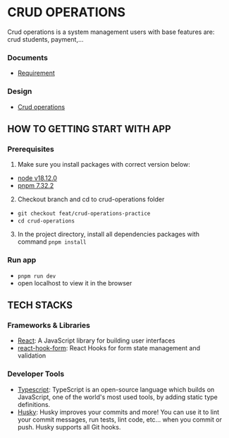 # CRUD OPERATIONS

Crud operations is a system management users with base features are: crud students, payment,...

### Documents

- [Requirement](https://docs.google.com/document/d/1ZRrRazIHFuGrfIa_zIM4kk9Irpu00fOdRTIu_nUG7R0/edit?pli=1)

### Design

- [Crud operations](<https://www.figma.com/file/1h2ESeueL00vIExorPZJjT/Crud-Operations-(Community)?type=design&node-id=0-1&mode=design&t=T8gW7yBstuHRBtzh-0>)

## HOW TO GETTING START WITH APP

### Prerequisites

1. Make sure you install packages with correct version below:

- [node v18.12.0](https://nodejs.org/en/)
- [pnpm 7.32.2](https://pnpm.io/)

2. Checkout branch and cd to crud-operations folder

- `git checkout feat/crud-operations-practice`
- `cd crud-operations`

3. In the project directory, install all dependencies packages with command `pnpm install`

### Run app

- `pnpm run dev`
- open localhost to view it in the browser

## TECH STACKS

### Frameworks & Libraries

- [React](https://reactjs.org/): A JavaScript library for building user interfaces
- [react-hook-form](https://react-hook-form.com/): React Hooks for form state management and validation

### Developer Tools

- [Typescript](https://www.typescriptlang.org/): TypeScript is an open-source language which builds on JavaScript, one of the world's most used tools, by adding static type definitions.
- [Husky](https://typicode.github.io/): Husky improves your commits and more! You can use it to lint your commit messages, run tests, lint code, etc... when you commit or push. Husky supports all Git hooks.
